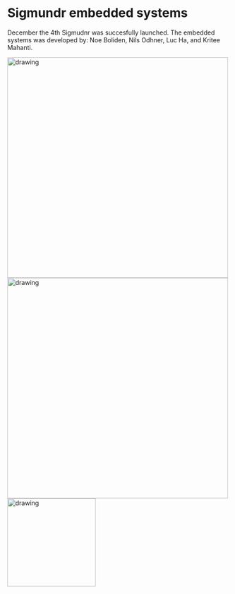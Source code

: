 # Sigmundr embedded systems

December the 4th Sigmudnr was succesfully launched. The embedded systems was developed by: Noe Boliden, Nils Odhner, Luc Ha, and Kritee Mahanti.

<img src="https://user-images.githubusercontent.com/26313427/71299538-11d94000-238e-11ea-926b-e1b0b8caae3b.JPG" alt="drawing" width="500"/>


<img src="https://user-images.githubusercontent.com/26313427/71299794-c4f66900-238f-11ea-8e21-e5a6c1e6f701.jpgG" alt="drawing" width="500"/>

<img src="https://user-images.githubusercontent.com/26313427/71299499-d3dc1c00-238d-11ea-9e19-5932561ec2db.png" alt="drawing" width="200"/>
